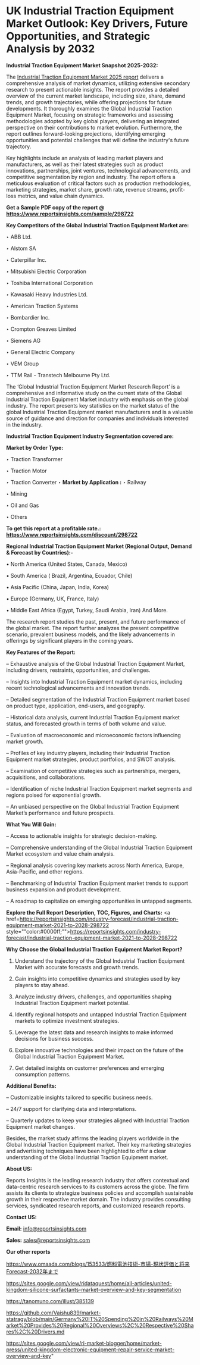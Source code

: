 # UK Industrial Traction Equipment Market Outlook: Key Drivers, Future Opportunities, and Strategic Analysis by 2032

<strong>Industrial Traction Equipment Market Snapshot 2025-2032:</strong>

The <a href=https://www.reportsinsights.com/sample/298722>Industrial Traction Equipment Market 2025 report</a> delivers a comprehensive analysis of market dynamics, utilizing extensive secondary research to present actionable insights. The report provides a detailed overview of the current market landscape, including size, share, demand trends, and growth trajectories, while offering projections for future developments. It thoroughly examines the Global Industrial Traction Equipment Market, focusing on strategic frameworks and assessing methodologies adopted by key global players, delivering an integrated perspective on their contributions to market evolution. Furthermore, the report outlines forward-looking projections, identifying emerging opportunities and potential challenges that will define the industry's future trajectory.

Key highlights include an analysis of leading market players and manufacturers, as well as their latest strategies such as product innovations, partnerships, joint ventures, technological advancements, and competitive segmentation by region and industry. The report offers a meticulous evaluation of critical factors such as production methodologies, marketing strategies, market share, growth rate, revenue streams, profit-loss metrics, and value chain dynamics.

<strong>Get a Sample PDF copy of the report @ <a href=https://www.reportsinsights.com/sample/298722 style=color:#0000ff;>https://www.reportsinsights.com/sample/298722</a></strong>

<strong>Key Competitors of the Global Industrial Traction Equipment Market are:</strong>

‣ ABB Ltd.

‣ Alstom SA

‣ Caterpillar Inc.

‣ Mitsubishi Electric Corporation

‣ Toshiba International Corporation

‣ Kawasaki Heavy Industries Ltd.

‣ American Traction Systems

‣ Bombardier Inc.

‣ Crompton Greaves Limited

‣ Siemens AG

‣ General Electric Company

‣ VEM Group

‣ TTM Rail - Transtech Melbourne Pty Ltd.

The ‘Global Industrial Traction Equipment Market Research Report’ is a comprehensive and informative study on the current state of the Global Industrial Traction Equipment Market industry with emphasis on the global industry. The report presents key statistics on the market status of the global Industrial Traction Equipment market manufacturers and is a valuable source of guidance and direction for companies and individuals interested in the industry.

<strong>Industrial Traction Equipment Industry Segmentation covered are:</strong>

<strong>Market by Order Type: </strong>

‣ Traction Transformer

‣ Traction Motor

‣ Traction Converter
‣ 
<strong>Market by Application :</strong>
‣ Railway

‣ Mining

‣ Oil and Gas

‣ Others

<strong>To get this report at a profitable rate.: <a href=https://www.reportsinsights.com/discount/298722 style=color:#0000ff;>https://www.reportsinsights.com/discount/298722</a></strong>

<strong>Regional Industrial Traction Equipment Market (Regional Output, Demand &amp; Forecast by Countries):-</strong>

• North America (United States, Canada, Mexico)

• South America ( Brazil, Argentina, Ecuador, Chile)

• Asia Pacific (China, Japan, India, Korea)

• Europe (Germany, UK, France, Italy)

• Middle East Africa (Egypt, Turkey, Saudi Arabia, Iran) And More.

The research report studies the past, present, and future performance of the global market. The report further analyzes the present competitive scenario, prevalent business models, and the likely advancements in offerings by significant players in the coming years.

<strong>Key Features of the Report:</strong>

– Exhaustive analysis of the Global Industrial Traction Equipment Market, including drivers, restraints, opportunities, and challenges.

– Insights into Industrial Traction Equipment market dynamics, including recent technological advancements and innovation trends.

– Detailed segmentation of the Industrial Traction Equipment market based on product type, application, end-users, and geography.

– Historical data analysis, current Industrial Traction Equipment market status, and forecasted growth in terms of both volume and value.

– Evaluation of macroeconomic and microeconomic factors influencing market growth.

– Profiles of key industry players, including their Industrial Traction Equipment market strategies, product portfolios, and SWOT analysis.

– Examination of competitive strategies such as partnerships, mergers, acquisitions, and collaborations.

– Identification of niche Industrial Traction Equipment market segments and regions poised for exponential growth.

– An unbiased perspective on the Global Industrial Traction Equipment Market’s performance and future prospects.

<strong>What You Will Gain:</strong>

– Access to actionable insights for strategic decision-making.

– Comprehensive understanding of the Global Industrial Traction Equipment Market ecosystem and value chain analysis.

– Regional analysis covering key markets across North America, Europe, Asia-Pacific, and other regions.

– Benchmarking of Industrial Traction Equipment market trends to support business expansion and product development.

– A roadmap to capitalize on emerging opportunities in untapped segments.

<strong>Explore the Full Report Description, TOC, Figures, and Charts:</strong>
<a href=https://reportsinsights.com/industry-forecast/industrial-traction-equipment-market-2021-to-2028-298722 style=""color:#0000ff;"">https://reportsinsights.com/industry-forecast/industrial-traction-equipment-market-2021-to-2028-298722</a>

<strong>Why Choose the Global Industrial Traction Equipment Market Report?</strong>

1. Understand the trajectory of the Global Industrial Traction Equipment Market with accurate forecasts and growth trends.

2. Gain insights into competitive dynamics and strategies used by key players to stay ahead.

3. Analyze industry drivers, challenges, and opportunities shaping Industrial Traction Equipment market potential.

4. Identify regional hotspots and untapped Industrial Traction Equipment markets to optimize investment strategies.

5. Leverage the latest data and research insights to make informed decisions for business success.

6. Explore innovative technologies and their impact on the future of the Global Industrial Traction Equipment Market.

7. Get detailed insights on customer preferences and emerging consumption patterns.

<strong>Additional Benefits:</strong>

– Customizable insights tailored to specific business needs.

– 24/7 support for clarifying data and interpretations.

– Quarterly updates to keep your strategies aligned with Industrial Traction Equipment market changes.

Besides, the market study affirms the leading players worldwide in the Global Industrial Traction Equipment market. Their key marketing strategies and advertising techniques have been highlighted to offer a clear understanding of the Global Industrial Traction Equipment market.

<strong><strong>About US</strong>:</strong>

Reports Insights is the leading research industry that offers contextual and data-centric research services to its customers across the globe. The firm assists its clients to strategize business policies and accomplish sustainable growth in their respective market domain. The industry provides consulting services, syndicated research reports, and customized research reports.

<strong>Contact US:</strong>

<p class=><b>Email:</b> <a href=mailto:info@reportsinsights.com>info@reportsinsights.com</a></p>
<p class=><b>Sales:</b> <a href=mailto:sales@reportsinsights.com>sales@reportsinsights.com</a></p>

<strong>Our other reports</strong>

<a href=https://www.omaada.com/blogs/153533/燃料電池技術-市場-現状評価と将来Forecast-2032年まで>https://www.omaada.com/blogs/153533/燃料電池技術-市場-現状評価と将来Forecast-2032年まで</a>

<a href=https://sites.google.com/view/ridataquest/home/all-articles/united-kingdom-silicone-surfactants-market-overview-and-key-segmentation>https://sites.google.com/view/ridataquest/home/all-articles/united-kingdom-silicone-surfactants-market-overview-and-key-segmentation</a>

<a href=https://tanomuno.com/illust/385139>https://tanomuno.com/illust/385139</a>

<a href=https://github.com/Vaishu839/market-statragy/blob/main/Germany%20IT%20Spending%20in%20Railways%20Market%20Provides%20Regional%20Overviews%2C%20Respective%20Shares%2C%20Drivers.md>https://github.com/Vaishu839/market-statragy/blob/main/Germany%20IT%20Spending%20in%20Railways%20Market%20Provides%20Regional%20Overviews%2C%20Respective%20Shares%2C%20Drivers.md</a>

<a href=https://sites.google.com/view/ri-market-blogger/home/market-press/united-kingdom-electronic-equipment-repair-service-market-overview-and-key>https://sites.google.com/view/ri-market-blogger/home/market-press/united-kingdom-electronic-equipment-repair-service-market-overview-and-key</a>"
